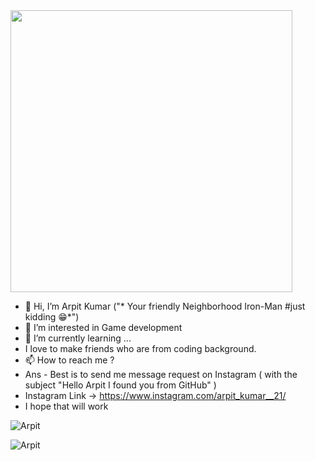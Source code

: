 <img src="https://user-images.githubusercontent.com/73133055/148241123-db0632dd-71d4-45e6-b3c6-679a4e313b6f.gif" width="451">
  
- 👋 Hi, I’m Arpit Kumar ("* Your friendly Neighborhood Iron-Man #just kidding 😁*")     
- 👀 I’m interested in Game development      
- 🌱 I’m currently learning ... 
- I love to make friends who are from coding background.
- 📫 How to reach me ? 
- Ans - Best is to send me message request on Instagram ( with the subject "Hello Arpit I found you from GitHub" )
- Instagram Link -> https://www.instagram.com/arpit_kumar__21/
- I hope that will work  


<!---
aforarpitkumar/aforarpitkumar is a ✨ special ✨ repository because its `README.md` (this file) appears on your GitHub profile.
You can click the Preview link to take a look at your changes.

- 💞️ I’m looking to collaborate on Unity / Web development
--->

<p align="left"> <img src="https://komarev.com/ghpvc/?username=Arpit&label=Profile%20views&color=0e75b6&style=flat" alt="Arpit" /> </p>
<p><img align="left" src="https://github-readme-stats.vercel.app/api?username=aforarpitkumar&show_icons=true&locale=en" alt="Arpit" /></p>
